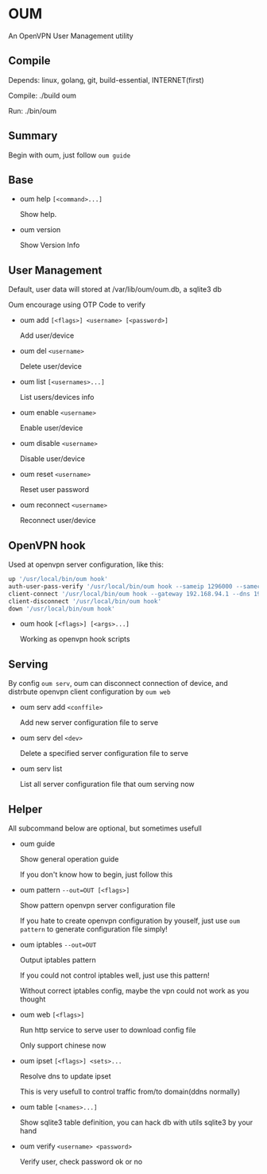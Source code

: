 # OUM

An OpenVPN User Management utility

## Compile

Depends: linux, golang, git, build-essential, INTERNET(first)

Compile: ./build oum

Run: ./bin/oum

## Summary

Begin with oum, just follow `oum guide`

## Base

* oum help `[<command>...]`

    Show help.

* oum version

    Show Version Info

## User Management

Default, user data will stored at /var/lib/oum/oum.db, a sqlite3 db

Oum encourage using OTP Code to verify

* oum add `[<flags>] <username> [<password>]`

    Add user/device

* oum del `<username>`

    Delete user/device

* oum list `[<usernames>...]`

    List users/devices info

* oum enable `<username>`

    Enable user/device

* oum disable  `<username>`

    Disable user/device

* oum reset `<username>`

    Reset user password

* oum reconnect `<username>`

    Reconnect user/device

## OpenVPN hook

Used at openvpn server configuration, like this:

```bash
up '/usr/local/bin/oum hook'
auth-user-pass-verify '/usr/local/bin/oum hook --sameip 1296000 --samecity 604800' via-env
client-connect '/usr/local/bin/oum hook --gateway 192.168.94.1 --dns 192.168.94.1'
client-disconnect '/usr/local/bin/oum hook'
down '/usr/local/bin/oum hook'
```

* oum hook `[<flags>] [<args>...]`

    Working as openvpn hook scripts

## Serving

By config `oum serv`, oum can disconnect connection of device, and distrbute openvpn client configuration by `oum web`

* oum serv add `<conffile>`

    Add new server configuration file to serve

* oum serv del `<dev>`

    Delete a specified server configuration file to serve

* oum serv list

    List all server configuration file that oum serving now

## Helper

All subcommand below are optional, but sometimes usefull

* oum guide

    Show general operation guide

    If you don't know how to begin, just follow this

* oum pattern `--out=OUT [<flags>]`

    Show pattern openvpn server configuration file

    If you hate to create openvpn configuration by youself, just use `oum pattern` to generate configuration file simply!

* oum iptables `--out=OUT`

    Output iptables pattern

    If you could not control iptables well, just use this pattern!

    Without correct iptables config, maybe the vpn could not work as you thought

* oum web `[<flags>]`

    Run http service to serve user to download config file

    Only support chinese now

* oum ipset `[<flags>] <sets>...`

    Resolve dns to update ipset

    This is very usefull to control traffic from/to domain(ddns normally)

* oum table `[<names>...]`

    Show sqlite3 table definition, you can hack db with utils sqlite3 by your hand

* oum verify `<username> <password>`

    Verify user, check password ok or no
